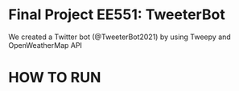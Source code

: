 # Final Project EE551: TweeterBot 

We created a Twitter bot (@TweeterBot2021) by using Tweepy and OpenWeatherMap API

# HOW TO RUN
